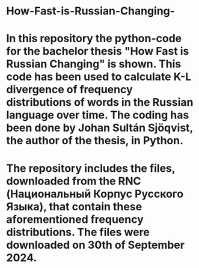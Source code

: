 # How-Fast-is-Russian-Changing-

# In this repository the python-code for the bachelor thesis "How Fast is Russian Changing" is shown. This code has been used to calculate K-L divergence of frequency distributions of words in the Russian language over time. The coding has been done by Johan Sultán Sjöqvist, the author of the thesis, in Python. 

# The repository includes the files, downloaded from the RNC (Национальный Корпус Русского Языка), that contain these aforementioned frequency distributions. The files were downloaded on 30th of September 2024.
